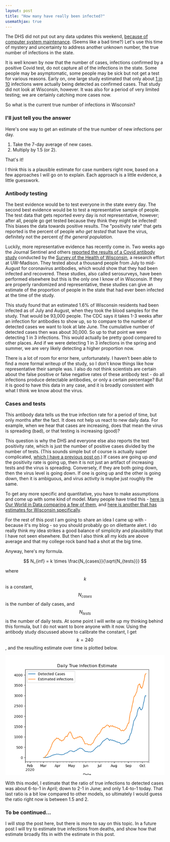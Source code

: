 ```yaml
---
layout: post
title: "How many have really been infected?"
usemathjax: true
---
```

The DHS did not put out any data updates this weekend, [because of computer system maintenance](https://www.jsonline.com/story/news/2020/10/17/heres-why-wisconsin-wont-report-new-coronavirus-numbers-weekend/3697080001/). (Seems like a bad time?) Let's use this time of mystery and uncertainty to address another unknown number, the true number of infections in the state.

It is well known by now that the number of cases, infections confirmed by a positive Covid test, do not capture all of the infections in the state. Some people may be asymptomatic, some people may be sick but not get a test for various reasons. Early on, one large study estimated that only about [1 in 10](https://www.statnews.com/2020/07/21/cdc-study-actual-covid-19-cases/) infections were actually being detected as confirmed cases. That study did not look at Wisconsin, however. It was also for a period of very limited testing; we are certainly catching more cases now.

So what is the current true number of infections in Wisconsin?

### I'll just tell you the answer
Here's one way to get an estimate of the true number of new infections per day.

1. Take the 7-day average of new cases.
1. Multiply by 1.5 (or 2).

That's it!

I think this is a plausible estimate for case numbers right now, based on a few approaches I will go on to explain. Each approach is a little evidence, a little guesswork.

### Antibody testing
The best evidence would be to test everyone in the state every day. The second best evidence would be to test a representative sample of people. The test data that gets reported every day is not representative, however; after all, people go get tested because they think they might be infected! This biases the data towards positive results. The "positivity rate" that gets reported is the percent of people *who get tested* that have the virus, definitely not the percent *of the general population*.

Luckily, more representative evidence has recently come in. Two weeks ago the Journal Sentinel and others [reported the results of a Covid antibody study](https://www.jsonline.com/story/news/2020/10/05/wisconsin-covid-19-less-than-2-of-state-population-have-antibodies/3457334001/) conducted by the [Survey of the Health of Wisconsin](https://show.wisc.edu/), a research effort at UW-Madison. They tested about a thousand people from July to mid-August for coronavirus antibodies, which would show that they had been infected and recovered. These studies, also called serosurveys, have been performed elsewhere but this is the only one I know of in Wisconsin. If they are properly randomized and representative, these studies can give an estimate of the proportion of people in the state that had ever been infected at the time of the study.

This study found that an estimated 1.6% of Wisconsin residents had been infected as of July and August, when they took the blood samples for the study. That would be 93,000 people. The CDC says it takes 1-3 weeks after an infection for antibodies to show up, so to compare to the number of detected cases we want to look at late June. The cumulative number of detected cases then was about 30,000. So up to that point we were detecting 1 in 3 infections. This would actually be pretty good compared to other places. And if we were detecting 1 in 3 infections in the spring and summer, we are very likely detecting a higher proportion now.

There is a lot of room for error here, unfortunately. I haven't been able to find a more formal writeup of the study, so I don't know things like how representative their sample was. I also do not think scientists are certain about the false positive or false negative rates of these antibody test - do all infections produce detectable antibodies, or only a certain percentage? But it is good to have this data in any case, and it is broadly consistent with what I think we know about the virus.

### Cases and tests
This antibody data tells us the true infection rate for a period of time, but only months after the fact. It does not help us react to new daily data. For example, when we hear that cases are increasing, does that mean the virus is spreading (bad), or that testing is increasing (good)?

This question is why the DHS and everyone else also reports the test positivity rate, which is just the number of positive cases divided by the number of tests. (This sounds simple but of course is actually super complicated, [which I have a previous post on](2020-09-21-tests-positivity-rates.md).) If cases are going up *and* the positivity rate is going up, then it is not just an artifact of increasing tests and the virus is spreading. Conversely, if they are both going down, then the virus level is going down. If one is going up and the other is going down, then it is ambiguous, and virus activity is maybe just roughly the same.

To get any more specific and quantitative, you have to make assumptions and come up with some kind of model. Many people have tried this - [here is Our World in Data comparing a few of them](https://ourworldindata.org/covid-models), and [here is another that has estimates for Wisconsin specifically](https://pandemicnavigator.oliverwyman.com/forecast?mode=states&region=US_US-WI&panel=baseline).

For the rest of this post I am going to share an idea I came up with - because it's my blog - so you should probably go on dilettante alert. I do really think my idea strikes a good balance of simplicity and plausibility that I have not seen elsewhere. But then I also think all my kids are above average and that my college rock band had a shot at the big time.

Anyway, here's my formula.

$$
N_{inf} = k \times \frac{N_{cases}}{\sqrt{N_{tests}}}
$$

where $$k$$ is a constant, $$N_{cases}$$ is the number of daily cases, and $$N_{tests}$$ is the number of daily tests. At some point I will write up my thinking behind this formula, but I do not want to bore anyone with it now. Using the antibody study discussed above to calibrate the constant, I get $$k=240$$, and the resulting estimate over time is plotted below.

![True infection estimate](../assets/InfectionEstimates_WI_2020-10-19.png)

With this model, I estimate that the ratio of true infections to detected cases was about 6-to-1 in April; down to 2-1 in June; and only 1.4-to-1 today. That last ratio is a bit low compared to other models, so ultimately I would guess the ratio right now is between 1.5 and 2.

### To be continued...
I will stop the post here, but there is more to say on this topic. In a future post I will try to estimate true infections from deaths, and show how that estimate broadly fits in with the estimate in this post.
